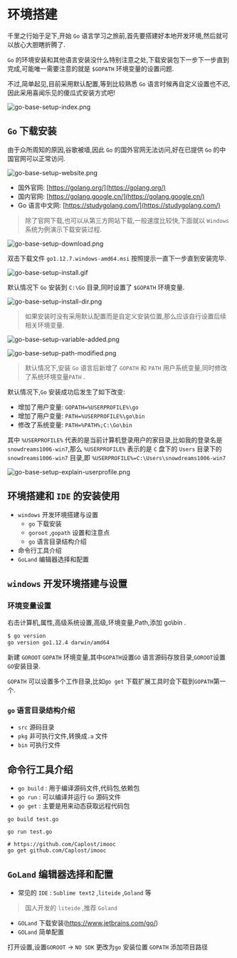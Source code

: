 # 环境搭建

千里之行始于足下,开始 `Go` 语言学习之旅前,首先要搭建好本地开发环境,然后就可以放心大胆瞎折腾了.

`Go` 的环境安装和其他语言安装没什么特别注意之处,下载安装包下一步下一步直到完成,可能唯一需要注意的就是 `$GOPATH` 环境变量的设置问题.

不过,简单起见,目前采用默认配置,等到比较熟悉 `Go` 语言时候再自定义设置也不迟,因此采用喜闻乐见的傻瓜式安装方式吧!

![go-base-setup-index.png](../images/go-base-setup-index.png)

## `Go` 下载安装

由于众所周知的原因,谷歌被墙,因此 `Go` 的国外官网无法访问,好在已提供 `Go` 的中国官网可以正常访问.

![go-base-setup-website.png](../images/go-base-setup-website.png)

- 国外官网: [https://golang.org/](https://golang.org/)
- 国内官网: [https://golang.google.cn/](https://golang.google.cn/)
- Go 语言中文网: [https://studygolang.com/](https://studygolang.com/)

> 除了官网下载,也可以从第三方网站下载,一般速度比较快,下面就以 `Windows` 系统为例演示下载安装过程.

![go-base-setup-download.png](../images/go-base-setup-download.png)

双击下载文件 `go1.12.7.windows-amd64.msi` 按照提示一直下一步直到安装完毕.

![go-base-setup-install.gif](../images/go-base-setup-install.gif)

默认情况下 `Go` 安装到 `C:\Go` 目录,同时设置了 `$GOPATH` 环境变量.

![go-base-setup-install-dir.png](../images/go-base-setup-install-dir.png)

> 如果安装时没有采用默认配置而是自定义安装位置,那么应该自行设置后续相关环境变量.

![go-base-setup-variable-added.png](../images/go-base-setup-variable-added.png)

![go-base-setup-path-modified.png](../images/go-base-setup-path-modified.png)

> 默认情况下,安装 `Go` 语言后新增了 `GOPATH` 和 `PATH` 用户系统变量,同时修改了系统环境变量`PATH` .

默认情况下,`Go` 安装成功后发生了如下改变:

- 增加了用户变量: `GOPATH=%USERPROFILE%\go` 
- 增加了用户变量: `PATH=%USERPROFILE%\go\bin`
- 修改了系统变量: `PATH=%PATH%;C:\Go\bin`

其中 `%USERPROFILE%` 代表的是当前计算机登录用户的家目录,比如我的登录名是 `snowdreams1006-win7`,那么 `%USERPROFILE%` 表示的是 `C` 盘下的 `Users` 目录下的 `snowdreams1006-win7` 目录,即 `%USERPROFILE%=C:\Users\snowdreams1006-win7`

![go-base-setup-explain-userprofile.png](../images/go-base-setup-explain-userprofile.png)


## 环境搭建和 `IDE` 的安装使用

- `windows` 开发环境搭建与设置
  * `go` 下载安装
  * `goroot` ,`gopath` 设置和注意点
  * `go` 语言目录结构介绍
- 命令行工具介绍
- `GoLand` 编辑器选择和配置

## `windows` 开发环境搭建与设置

### 环境变量设置

右击计算机,属性,高级系统设置,高级,环境变量,Path,添加 go\bin .

```bash
$ go version
go version go1.12.4 darwin/amd64
```

新建 `GOROOT` `GOPATH` 环境变量,其中`GOPATH`设置`GO` 语言源码存放目录,`GOROOT`设置`GO`安装目录.

`GOPATH` 可以设置多个工作目录,比如`go get` 下载扩展工具时会下载到`GOPATH`第一个.

### `go` 语言目录结构介绍

- `src` 源码目录
- `pkg` 非可执行文件,转换成`.a` 文件
- `bin` 可执行文件

## 命令行工具介绍

- `go build` : 用于编译源码文件,代码包,依赖包
- `go run` : 可以编译并运行 `Go` 源码文件
- `go get` : 主要是用来动态获取远程代码包

```
go build test.go
```

```
go run test.go
```

```
# https://github.com/Caplost/imooc
go get github.com/Caplost/imooc
```

## `GoLand` 编辑器选择和配置

- 常见的 `IDE` : `Sublime text2` ,`liteide` ,`Goland` 等

> 国人开发的 `liteide` ,推荐 `Goland`

- `GOLand` 下载安装(https://www.jetbrains.com/go/)
- `GOLand` 简单配置

打开设置,设置`GOROOT` -> `NO SDK` 更改为`go` 安装位置
`GOPATH` 添加项目路径


